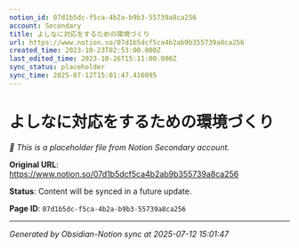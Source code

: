 ```yaml
---
notion_id: 07d1b5dc-f5ca-4b2a-b9b3-55739a8ca256
account: Secondary
title: よしなに対応をするための環境づくり
url: https://www.notion.so/07d1b5dcf5ca4b2ab9b355739a8ca256
created_time: 2023-10-23T02:53:00.000Z
last_edited_time: 2023-10-26T15:11:00.000Z
sync_status: placeholder
sync_time: 2025-07-12T15:01:47.416095
---
```


# よしなに対応をするための環境づくり

*🔄 This is a placeholder file from Notion Secondary account.*

**Original URL**: https://www.notion.so/07d1b5dcf5ca4b2ab9b355739a8ca256

**Status**: Content will be synced in a future update.

**Page ID**: `07d1b5dc-f5ca-4b2a-b9b3-55739a8ca256`

---

*Generated by Obsidian-Notion sync at 2025-07-12 15:01:47*

